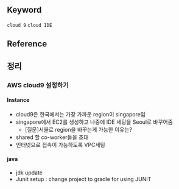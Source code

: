 ## Keyword
`cloud 9` `cloud IDE`

## Reference

## 정리
### AWS cloud9 설정하기
#### Instance
- cloud9은 한국에서는 가장 가까운 region이 singapore임
- singapore에서 EC2를 생성하고 나중에 IDE 세팅을 Seoul로 바꾸어줌
  - [질문]서울로 region을 바꾸는게 가능한 이유는?
- shared 할 co-worker들을 초대
- 인터넷으로 접속이 가능하도록 VPC세팅
#### java
- jdk update
- Junit setup : change project to gradle for using JUNIT
